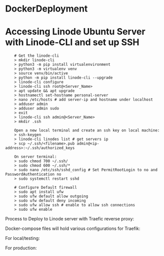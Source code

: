 # DockerDeployment
# Accessing Linode Ubuntu Server with Linode-CLI and set up SSH
```
    # Get the linode-cli
    > mkdir linode-cli
    > python3 -m pip install virtualenvironment
    > python3 -m virtualenv venv
    > source venv/bin/active
    > python -m pip install linode-cli --upgrade
    > linode-cli configure
    > linode-cli ssh root@<Server_Name>
    > apt update && apt upgrade
    > hostnamectl set-hostname personal-server
    > nano /etc/hosts # add server-ip and hostname under localhost
    > adduser admin
    > adduser admin sudo
    > exit
    > linode-cli ssh admin@<Server_Name>
    > mkdir .ssh

    Open a new local terminal and create an ssh key on local machine:
    > ssh-keygen
    > linode-cli linodes list # get servers ip
    > scp ~/.ssh/<filename>.pub admin@<ip-address>:~/.ssh/authorized_keys

    On server terminal:
    > sudo chmod 700 ~/.ssh/
    > sudo chmod 600 ~/.ssh/*
    > sudo nano /etc/ssh/sshd_config # Set PermitRootLogin to no and PasswordAuthentication no
    > sudo systemctl restart sshd

    # Configure Default firewall
    > sudo apt install ufw
    > sudo ufw default allow outgoing
    > sudo ufw default deny incoming
    > sudo ufw allow ssh # enable to allow ssh connections
    > sudo ufw enable
```

Process to Deploy to Linode server with Traefic reverse proxy:

Docker-compose files will hold various configurations for Traefik:

For local/testing:

For production:

